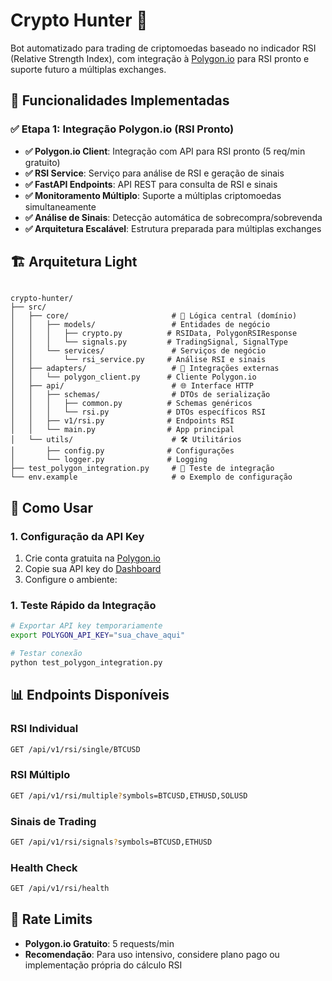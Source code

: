 # Crypto Hunter 🤖

Bot automatizado para trading de criptomoedas baseado no indicador RSI (Relative Strength Index), com integração à [Polygon.io](https://polygon.io/docs/rest/indices/technical-indicators/relative-strength-index) para RSI pronto e suporte futuro a múltiplas exchanges.

## 🚀 Funcionalidades Implementadas

### ✅ Etapa 1: Integração Polygon.io (RSI Pronto)

- **✅ Polygon.io Client**: Integração com API para RSI pronto (5 req/min gratuito)
- **✅ RSI Service**: Serviço para análise de RSI e geração de sinais
- **✅ FastAPI Endpoints**: API REST para consulta de RSI e sinais
- **✅ Monitoramento Múltiplo**: Suporte a múltiplas criptomoedas simultaneamente
- **✅ Análise de Sinais**: Detecção automática de sobrecompra/sobrevenda
- **✅ Arquitetura Escalável**: Estrutura preparada para múltiplas exchanges

## 🏗️ Arquitetura Light

```

crypto-hunter/
├── src/
│   ├── core/                       # 🎯 Lógica central (domínio)
│   │   ├── models/                 # Entidades de negócio
│   │   │   ├── crypto.py          # RSIData, PolygonRSIResponse
│   │   │   └── signals.py         # TradingSignal, SignalType
│   │   └── services/               # Serviços de negócio
│   │       └── rsi_service.py     # Análise RSI e sinais
│   ├── adapters/                   # 🔌 Integrações externas
│   │   └── polygon_client.py      # Cliente Polygon.io
│   ├── api/                        # 🌐 Interface HTTP
│   │   ├── schemas/                # DTOs de serialização
│   │   │   ├── common.py          # Schemas genéricos
│   │   │   └── rsi.py             # DTOs específicos RSI
│   │   ├── v1/rsi.py              # Endpoints RSI
│   │   └── main.py                # App principal
│   └── utils/                      # 🛠️ Utilitários
│       ├── config.py              # Configurações
│       └── logger.py              # Logging
├── test_polygon_integration.py     # 🧪 Teste de integração
└── env.example                     # ⚙️ Exemplo de configuração
```

## 🚀 Como Usar

### 1. Configuração da API Key

1. Crie conta gratuita na [Polygon.io](https://polygon.io/)
2. Copie sua API key do [Dashboard](https://polygon.io/dashboard)
3. Configure o ambiente:

### 1. Teste Rápido da Integração

```bash
# Exportar API key temporariamente
export POLYGON_API_KEY="sua_chave_aqui"

# Testar conexão
python test_polygon_integration.py
```


## 📊 Endpoints Disponíveis

### RSI Individual
```bash
GET /api/v1/rsi/single/BTCUSD
```

### RSI Múltiplo
```bash
GET /api/v1/rsi/multiple?symbols=BTCUSD,ETHUSD,SOLUSD
```

### Sinais de Trading
```bash
GET /api/v1/rsi/signals?symbols=BTCUSD,ETHUSD
```

### Health Check
```bash
GET /api/v1/rsi/health
```


## 📝 Rate Limits

- **Polygon.io Gratuito**: 5 requests/min
- **Recomendação**: Para uso intensivo, considere plano pago ou implementação própria do cálculo RSI


